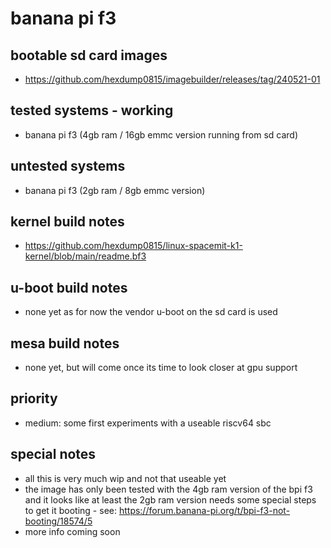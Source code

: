 # banana pi f3

## bootable sd card images

- https://github.com/hexdump0815/imagebuilder/releases/tag/240521-01

## tested systems - working

- banana pi f3 (4gb ram / 16gb emmc version running from sd card)

## untested systems

- banana pi f3 (2gb ram / 8gb emmc version)

## kernel build notes

- https://github.com/hexdump0815/linux-spacemit-k1-kernel/blob/main/readme.bf3

## u-boot build notes

- none yet as for now the vendor u-boot on the sd card is used

## mesa build notes

- none yet, but will come once its time to look closer at gpu support

## priority

- medium: some first experiments with a useable riscv64 sbc

## special notes

- all this is very much wip and not that useable yet
- the image has only been tested with the 4gb ram version of the bpi f3 and it looks like at least the 2gb ram version needs some special steps to get it booting - see: https://forum.banana-pi.org/t/bpi-f3-not-booting/18574/5
- more info coming soon
